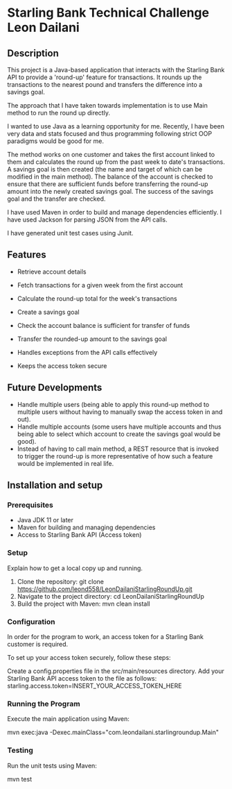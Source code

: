 # Starling Bank Technical Challenge Leon Dailani

## Description
This project is a Java-based application that interacts with the Starling Bank API to provide a 'round-up' feature for transactions.
It rounds up the transactions to the nearest pound and transfers the difference into a savings goal.

The approach that I have taken towards implementation is to use Main method to run the round up
directly.

I wanted to use Java as a learning opportunity for me. Recently, I have been very data and stats focused
and thus programming following strict OOP paradigms would be good for me.

The method works on one customer and takes the first account linked to them and calculates the round up
from the past week to date's transactions. A savings goal is then created (the name and target of which
can be modified in the main method). The balance of the account is checked to ensure that there are sufficient
funds before transferring the round-up amount into the newly created savings goal. The success of the
savings goal and the transfer are checked.

I have used Maven in order to build and manage dependencies efficiently.
I have used Jackson for parsing JSON from the API calls.

I have generated unit test cases using Junit.

## Features
- Retrieve account details
- Fetch transactions for a given week from the first account
- Calculate the round-up total for the week's transactions
- Create a savings goal
- Check the account balance is sufficient for transfer of funds
- Transfer the rounded-up amount to the savings goal

- Handles exceptions from the API calls effectively
- Keeps the access token secure

## Future Developments
- Handle multiple users (being able to apply this round-up method to multiple
users without having to manually swap the access token in and out).
- Handle multiple accounts (some users have multiple accounts and thus being able
to select which account to create the savings goal would be good).
- Instead of having to call main method, a REST resource that is invoked to trigger
the round-up is more representative of how such a feature would be implemented in real
life.


## Installation and setup

### Prerequisites
- Java JDK 11 or later
- Maven for building and managing dependencies
- Access to Starling Bank API (Access token)

### Setup
Explain how to get a local copy up and running.

1. Clone the repository: git clone https://github.com/leond558/LeonDailaniStarlingRoundUp.git
2. Navigate to the project directory: cd LeonDailaniStarlingRoundUp
3. Build the project with Maven: mvn clean install

### Configuration

In order for the program to work, an access token for a Starling Bank customer is required.

To set up your access token securely, follow these steps:

Create a config.properties file in the src/main/resources directory.
Add your Starling Bank API access token to the file as follows: 
    starling.access.token=INSERT_YOUR_ACCESS_TOKEN_HERE

### Running the Program

Execute the main application using Maven:

mvn exec:java -Dexec.mainClass="com.leondailani.starlingroundup.Main"

### Testing

Run the unit tests using Maven:

mvn test




